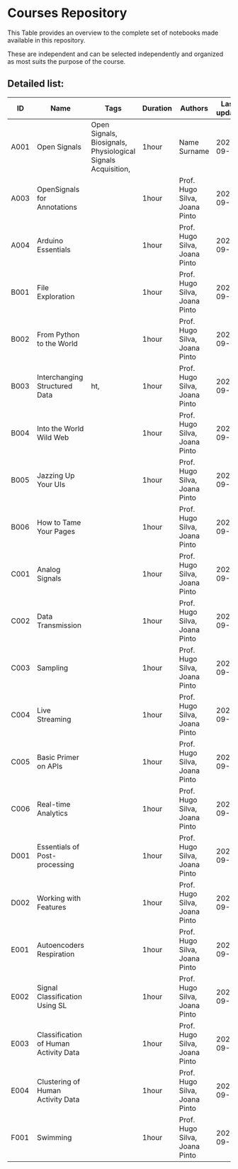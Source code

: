 # Courses Repository 
 This Table provides an overview to the complete set of notebooks made available in this repository. 
 
 These are independent and can be selected independently and organized as most suits the purpose of the course.  

 ## Detailed list:  
ID | Name | Tags | Duration | Authors | Last update 
--- | --- | --- | --- | --- | --- 
A001 |  Open Signals | Open Signals, Biosignals, Physiological Signals Acquisition,|1hour| Name Surname|2020-09-23|
A003 |  OpenSignals for Annotations | |1hour|Prof. Hugo Silva, Joana Pinto|2020-09-07|
A004 |  Arduino Essentials | |1hour|Prof. Hugo Silva, Joana Pinto|2020-09-18|
B001 |  File Exploration | |1hour|Prof. Hugo Silva, Joana Pinto|2020-09-18|
B002 |  From Python to the World | |1hour|Prof. Hugo Silva, Joana Pinto|2020-09-18|
B003 |  Interchanging Structured Data | ht,|1hour|Prof. Hugo Silva, Joana Pinto|2020-09-18|
B004 |  Into the World Wild Web | |1hour|Prof. Hugo Silva, Joana Pinto|2020-09-18|
B005 |  Jazzing Up Your UIs  | |1hour|Prof. Hugo Silva, Joana Pinto|2020-09-18|
B006 |  How to Tame Your Pages | |1hour|Prof. Hugo Silva, Joana Pinto|2020-09-18|
C001 |  Analog Signals | |1hour|Prof. Hugo Silva, Joana Pinto|2020-09-18|
C002 |  Data Transmission | |1hour|Prof. Hugo Silva, Joana Pinto|2020-09-18|
C003 |  Sampling | |1hour|Prof. Hugo Silva, Joana Pinto|2020-09-18|
C004 |  Live Streaming | |1hour|Prof. Hugo Silva, Joana Pinto|2020-09-18|
C005 |  Basic Primer on APIs | |1hour|Prof. Hugo Silva, Joana Pinto|2020-09-18|
C006 |   Real-time Analytics | |1hour|Prof. Hugo Silva, Joana Pinto|2020-09-18|
D001 |  Essentials of Post-processing | |1hour|Prof. Hugo Silva, Joana Pinto|2020-09-18|
D002 |  Working with Features | |1hour|Prof. Hugo Silva, Joana Pinto|2020-09-18|
E001 |  Autoencoders Respiration | |1hour|Prof. Hugo Silva, Joana Pinto|2020-09-18|
E002 |  Signal Classification Using SL | |1hour|Prof. Hugo Silva, Joana Pinto|2020-09-07|
E003 |  Classification of Human Activity Data | |1hour|Prof. Hugo Silva, Joana Pinto|2020-09-18|
E004 |  Clustering of Human Activity Data | |1hour|Prof. Hugo Silva, Joana Pinto|2020-09-18|
F001 |  Swimming | |1hour|Prof. Hugo Silva, Joana Pinto|2020-09-18|
